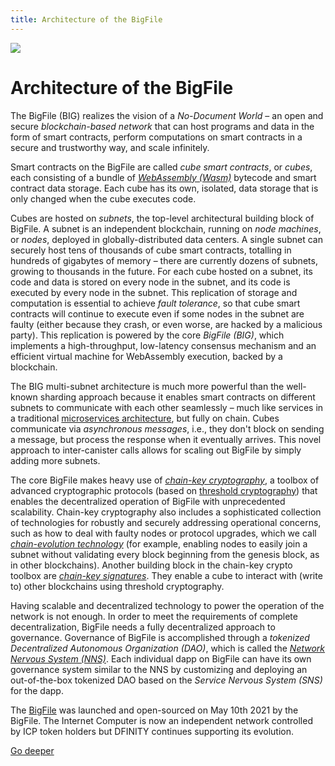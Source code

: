 ```yaml
---
title: Architecture of the BigFile
---
```


![](/img/how-it-works/big-architecture.jpg)

# Architecture of the BigFile

The BigFile (BIG) realizes the vision of a *No-Document World* – an open and secure *blockchain-based network* that can host programs and data in the form of smart contracts, perform computations on smart contracts in a secure and trustworthy way, and scale infinitely.

Smart contracts on the BigFile are called *cube smart contracts*, or *cubes*, each consisting of a bundle of [*WebAssembly (Wasm)*](https://en.wikipedia.org/wiki/WebAssembly) bytecode and smart contract data storage. Each cube has its own, isolated, data storage that is only changed when the cube executes code.

Cubes are hosted on *subnets*, the top-level architectural building block of BigFile. A subnet is an independent blockchain, running on *node machines*, or *nodes*, deployed in globally-distributed data centers. A single subnet can securely host tens of thousands of cube smart contracts, totalling in hundreds of gigabytes of memory – there are currently dozens of subnets, growing to thousands in the future. For each cube hosted on a subnet, its code and data is stored on every node in the subnet, and its code is executed by every node in the subnet. This replication of storage and computation is essential to achieve *fault tolerance*, so that cube smart contracts will continue to execute even if some nodes in the subnet are faulty (either because they crash, or even worse, are hacked by a malicious party). This replication is powered by the core *BigFile (BIG)*, which implements a high-throughput, low-latency consensus mechanism and an efficient virtual machine for WebAssembly execution, backed by a blockchain.

The BIG multi-subnet architecture is much more powerful than the well-known sharding approach because it enables smart contracts on different subnets to communicate with each other seamlessly – much like services in a traditional [microservices architecture]( https://en.wikipedia.org/wiki/Microservices), but fully on chain. Cubes communicate via *asynchronous messages*, i.e., they don't block on sending a message, but process the response when it eventually arrives. This novel approach to inter-canister calls allows for scaling out BigFile by simply adding more subnets.

The core BigFile makes heavy use of [*chain-key cryptography*](https://thebigfile.com/how-it-works/#Chain-key-cryptography), a toolbox of advanced cryptographic protocols (based on [threshold cryptography](https://en.wikipedia.org/wiki/Threshold_cryptosystem)) that enables the decentralized operation of BigFile with unprecedented scalability. Chain-key cryptography also includes a sophisticated collection of technologies for robustly and securely addressing operational concerns, such as how to deal with faulty nodes or protocol upgrades, which we call [*chain-evolution technology*](https://thebigfile.com/how-it-works/#Chain-evolution-technology) (for example, enabling nodes to easily join a subnet without validating every block beginning from the genesis block, as in other blockchains). Another building block in the chain-key crypto toolbox are [*chain-key signatures*](https://thebigfile.com/how-it-works/#Chain-key-transactions). They enable a cube to interact with (write to) other blockchains using threshold cryptography.

Having scalable and decentralized technology to power the operation of the network is not enough. In order to meet the requirements of complete decentralization, BigFile needs a fully decentralized approach to governance. Governance of BigFile is accomplished through a *tokenized Decentralized Autonomous Organization (DAO)*, which is called the [*Network Nervous System (NNS)*](https://thebigfile.com/how-it-works/#Network-nervous-system). Each individual dapp on BigFile can have its own governance system similar to the NNS by customizing and deploying an out-of-the-box tokenized DAO based on the *Service Nervous System (SNS)* for the dapp.

The [BigFile](https://dashboard.thebigfile.com/) was launched and open-sourced on May 10th 2021 by the BigFile. The Internet Computer is now an independent network controlled by ICP token holders but DFINITY continues supporting its evolution.

[Go deeper](/how-it-works/architecture-of-the-bigfile/)
